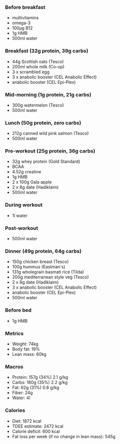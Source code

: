 ### Before breakfast

- multivitamins
- omega-3
- 100μg B12
- 1g HMB
- 500ml water

### Breakfast (32g protein, 39g carbs)

- 44g Scottish oats (Tesco)
- 200ml whole milk (Co-op)
- 3 x scrambled egg
- 3 x anabolic booster (CEL Anabolic Effect)
- anabolic booster (CEL Epi-Plex)

### Mid-morning (1g protein, 21g carbs)

- 300g watermelon (Tesco)
- 500ml water

### Lunch (50g protein, zero carbs)

- 212g canned wild pink salmon (Tesco)
- 500ml water

### Pre-workout (25g protein, 36g carbs)

- 32g whey protein (Gold Standard)
- BCAA
- 4.52g creatine
- 1g HMB
- 2 x 100g Gala apple
- 2 x 8g date (Hadiklaim)
- 500ml water

### During workout

- 1l water

### Post-workout

- 500ml water

### Dinner (49g protein, 64g carbs)

- 150g chicken breast (Tesco)
- 100g hummus (Eastman's)
- 131g wholegrain basmati rice (Tilda)
- 200g mediterranean style veg (Tesco)
- 2 x 8g date (Hadiklaim)
- 3 x anabolic booster (CEL Anabolic Effect)
- anabolic booster (CEL Epi-Plex)
- 500ml water

### Before bed

- 1g HMB

### Metrics

- Weight: 74kg
- Body fat: 19%
- Lean mass: 60kg

### Macros

- Protein: 157g (34%) 2.1 g/kg
- Carbs: 160g (35%) 2.2 g/kg
- Fat: 62g (31%) 0.8 g/kg
- Fiber: 24g
- Water: 4l

### Calories

- Diet: 1872 kcal
- TDEE estimate: 2472 kcal
- Calorie deficit: 600 kcal
- Fat loss per week (if no change in lean mass): 545g